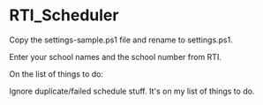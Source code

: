 # RTI_Scheduler

Copy the settings-sample.ps1 file and rename to settings.ps1.

Enter your school names and the school number from RTI.

On the list of things to do:

Ignore duplicate/failed schedule stuff. It's on my list of things to do.